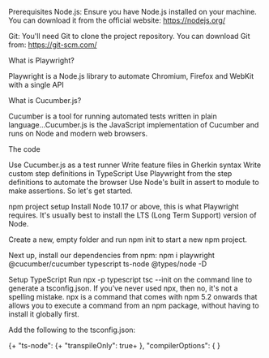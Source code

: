 Prerequisites
Node.js: Ensure you have Node.js installed on your machine. You can download it from the official website: https://nodejs.org/

Git: You'll need Git to clone the project repository. You can download Git from: https://git-scm.com/

What is Playwright?

Playwright is a Node.js library to automate Chromium, Firefox and WebKit with a single API


What is Cucumber.js?

Cucumber is a tool for running automated tests written in plain language...Cucumber.js is the JavaScript implementation of Cucumber and runs on Node and modern web browsers.

The code

Use Cucumber.js as a test runner
Write feature files in Gherkin syntax
Write custom step definitions in TypeScript
Use Playwright from the step definitions to automate the browser
Use Node's built in assert to module to make assertions.
So let's get started.

npm project setup
Install Node 10.17 or above, this is what Playwright requires. It's usually best to install the LTS (Long Term Support) version of Node.

Create a new, empty folder and run npm init to start a new npm project.

Next up, install our dependencies from npm:
npm i playwright @cucumber/cucumber typescript ts-node @types/node -D


Setup TypeScript
Run npx -p typescript tsc --init on the command line to generate a tsconfig.json. If you've never used npx, then no, it's not a spelling mistake. npx is a command that comes with npm 5.2 onwards that allows you to execute a command from an npm package, without having to install it globally first.

 Add the following to the tsconfig.json:

{+  "ts-node": {+    "transpileOnly": true+  },  "compilerOptions": {  }